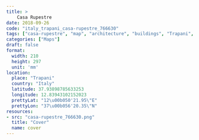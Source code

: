 ```yaml
---
title: > 
    Casa Rupestre
date: 2018-09-26
code: "italy_trapani_casa-rupestre_766630"
tags: ["casa-rupestre", "map", "architecture", "buildings", "Trapani", "Italy"]
categories: ["Maps"]
draft: false
format:
  width: 210
  height: 297
  unit: 'mm'
location:
  place: "Trapani"
  country: "Italy"
  latitude: 37.93898785633253
  longitude: 12.83943102152023
  prettyLat: "12\u00b050'21.95\"E"
  prettyLon: "37\u00b056'20.35\"N"
resources:
- src: "casa-rupestre_766630.png"
  title: "Cover"
  name: cover
---
```

